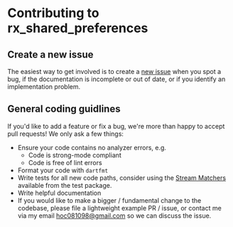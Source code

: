# Contributing to rx_shared_preferences

## Create a new issue

The easiest way to get involved is to create a [new issue](https://github.com/hoc081098/rx_shared_preferences/issues/new) when you spot a bug, if the documentation is incomplete or out of date, or if you identify an implementation problem.

## General coding guidlines

If you'd like to add a feature or fix a bug, we're more than happy to accept pull requests! We only ask a few things:

  - Ensure your code contains no analyzer errors, e.g.
    - Code is strong-mode compliant
    - Code is free of lint errors
  - Format your code with `dartfmt`
  - Write tests for all new code paths, consider using the [Stream Matchers](https://pub.dartlang.org/packages/test#stream-matchers) available from the test package.
  - Write helpful documentation
  - If you would like to make a bigger / fundamental change to the codebase, please file a lightweight example PR / issue, or contact me via my email hoc081098@gmail.com so we can discuss the issue.
